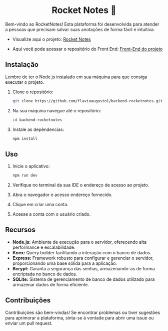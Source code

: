 <p align="center">
  <h1 align="center">Rocket Notes 📝</h1>
</p>

Bem-vindo ao RocketNotes! Esta plataforma foi desenvolvida para atender a pessoas que precisam salvar suas anotações de forma fácil e intuitiva.

- Visualize aqui o projeto:
[Rocket Notes](https://roocketnotes.netlify.app/)

- Aqui você pode acessar o repositório do Front End:
[Front-End do projeto](https://github.com/flavioaugusto1/frontend-rocketnotes)


## Instalação

Lembre de ter o Node.js instalado em sua máquina para que consiga executar o projeto.

1. Clone o repositório:

   ```bash
   git clone https://github.com/flavioaugusto1/backend-rocketnotes.git

2. Na sua máquina navegue até o repositório:

   ```bash
   cd backend-rocketnotes

3. Instale as depêndencias:

   ```bash
   npm install

## Uso
1. Inicie o aplicativo:

   ```bash
   npm run dev

2. Verifique no terminal da sua IDE o endereço de acesso ao projeto.
3. Abra o navegador e acesso endereço fornecido.
4. Clique em criar uma conta.
5. Acesse a conta com o usuário criado.

## Recursos

- **Node.js:** Ambiente de execução para o servidor, oferecendo alta performance e escalabilidade.
- **Knex:** Query builder facilitando a interação com o banco de dados.
- **Express:** Framework robusto para configurar e gerenciar o servidor, proporcionando uma base sólida para a aplicação.
- **Bcrypt:** Garanta a segurança das senhas, armazenando-as de forma encriptada no banco de dados.
- **SQLite:** Sistema de gerenciamento de banco de dados utilizado para armazenar dados de forma eficiente.

## Contribuições
Contribuições são bem-vindas! Se encontrar problemas ou tiver sugestões para aprimorar a plataforma, sinta-se à vontade para abrir uma issue ou enviar um pull request.
